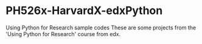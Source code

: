 # PH526x-HarvardX-edxPython
Using Python for Research sample codes
These are some projects from the 'Using Python for Research' course from edx.
